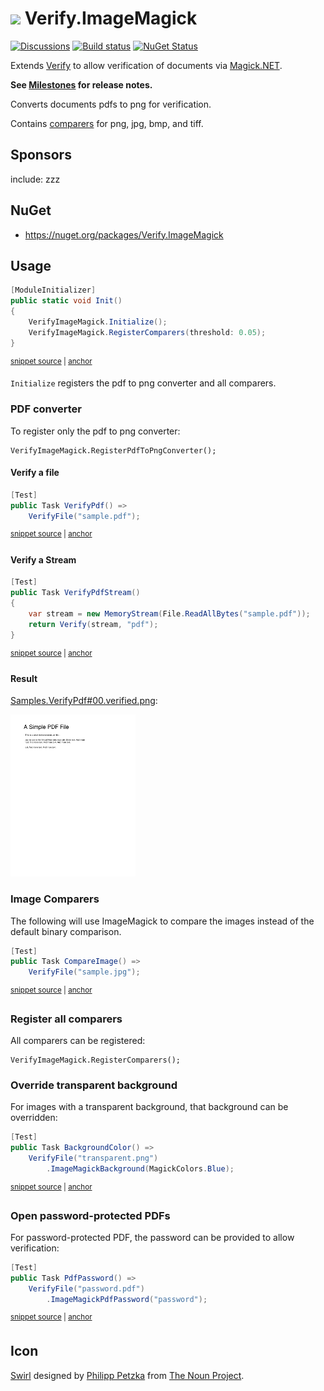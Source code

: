 # <img src="/src/icon.png" height="30px"> Verify.ImageMagick

[![Discussions](https://img.shields.io/badge/Verify-Discussions-yellow?svg=true&label=)](https://github.com/orgs/VerifyTests/discussions)
[![Build status](https://ci.appveyor.com/api/projects/status/ersj3ag6pitygha5?svg=true)](https://ci.appveyor.com/project/SimonCropp/Verify-ImageMagick)
[![NuGet Status](https://img.shields.io/nuget/v/Verify.ImageMagick.svg)](https://www.nuget.org/packages/Verify.ImageMagick/)

Extends [Verify](https://github.com/VerifyTests/Verify) to allow verification of documents via [Magick.NET](https://github.com/dlemstra/Magick.NET).

**See [Milestones](../../milestones?state=closed) for release notes.**

Converts documents pdfs to png for verification.

Contains [comparers](https://github.com/VerifyTests/Verify/blob/master/docs/comparer.md) for png, jpg, bmp, and tiff.


## Sponsors

include: zzz


## NuGet

 * https://nuget.org/packages/Verify.ImageMagick


## Usage

<!-- snippet: enable -->
<a id='snippet-enable'></a>
```cs
[ModuleInitializer]
public static void Init()
{
    VerifyImageMagick.Initialize();
    VerifyImageMagick.RegisterComparers(threshold: 0.05);
}
```
<sup><a href='/src/Tests/ModuleInitializer.cs#L3-L12' title='Snippet source file'>snippet source</a> | <a href='#snippet-enable' title='Start of snippet'>anchor</a></sup>
<!-- endSnippet -->

`Initialize` registers the pdf to png converter and all comparers.


### PDF converter

To register only the pdf to png converter:

```
VerifyImageMagick.RegisterPdfToPngConverter();
```


#### Verify a file

<!-- snippet: VerifyPdf -->
<a id='snippet-VerifyPdf'></a>
```cs
[Test]
public Task VerifyPdf() =>
    VerifyFile("sample.pdf");
```
<sup><a href='/src/Tests/Samples.cs#L32-L38' title='Snippet source file'>snippet source</a> | <a href='#snippet-VerifyPdf' title='Start of snippet'>anchor</a></sup>
<!-- endSnippet -->


#### Verify a Stream

<!-- snippet: VerifyPdfStream -->
<a id='snippet-VerifyPdfStream'></a>
```cs
[Test]
public Task VerifyPdfStream()
{
    var stream = new MemoryStream(File.ReadAllBytes("sample.pdf"));
    return Verify(stream, "pdf");
}
```
<sup><a href='/src/Tests/Samples.cs#L40-L49' title='Snippet source file'>snippet source</a> | <a href='#snippet-VerifyPdfStream' title='Start of snippet'>anchor</a></sup>
<!-- endSnippet -->


#### Result

[Samples.VerifyPdf#00.verified.png](/src/Tests/Samples.VerifyPdf#00.verified.png):

<img src="/src/Tests/Samples.VerifyPdf%2300.verified.png" width="200px">


### Image Comparers

The following will use ImageMagick to compare the images instead of the default binary comparison.

<!-- snippet: CompareImage -->
<a id='snippet-CompareImage'></a>
```cs
[Test]
public Task CompareImage() =>
    VerifyFile("sample.jpg");
```
<sup><a href='/src/Tests/Samples.cs#L6-L12' title='Snippet source file'>snippet source</a> | <a href='#snippet-CompareImage' title='Start of snippet'>anchor</a></sup>
<!-- endSnippet -->


### Register all comparers

All comparers can be registered:

```
VerifyImageMagick.RegisterComparers();
```


### Override transparent background

For images with a transparent background, that background can be overridden:

<!-- snippet: BackgroundColor -->
<a id='snippet-BackgroundColor'></a>
```cs
[Test]
public Task BackgroundColor() =>
    VerifyFile("transparent.png")
        .ImageMagickBackground(MagickColors.Blue);
```
<sup><a href='/src/Tests/Samples.cs#L14-L21' title='Snippet source file'>snippet source</a> | <a href='#snippet-BackgroundColor' title='Start of snippet'>anchor</a></sup>
<!-- endSnippet -->



### Open password-protected PDFs

For password-protected PDF, the password can be provided to allow verification:

<!-- snippet: PdfPassword -->
<a id='snippet-PdfPassword'></a>
```cs
[Test]
public Task PdfPassword() =>
    VerifyFile("password.pdf")
        .ImageMagickPdfPassword("password");
```
<sup><a href='/src/Tests/Samples.cs#L23-L30' title='Snippet source file'>snippet source</a> | <a href='#snippet-PdfPassword' title='Start of snippet'>anchor</a></sup>
<!-- endSnippet -->

## Icon

[Swirl](https://thenounproject.com/term/wizard/2744075/) designed by [Philipp Petzka](https://thenounproject.com/masteroficon) from [The Noun Project](https://thenounproject.com/).
